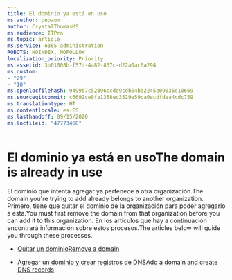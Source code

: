 ```yaml
---
title: El dominio ya está en uso
ms.author: pebaum
author: CrystalThomasMS
ms.audience: ITPro
ms.topic: article
ms.service: o365-administration
ROBOTS: NOINDEX, NOFOLLOW
localization_priority: Priority
ms.assetid: 3b01008b-f57d-4a82-837c-d22a0ac6a294
ms.custom:
- "29"
- "10"
ms.openlocfilehash: 9499b7c52396ccdd9cdb04bd2245b09036e10669
ms.sourcegitcommit: c6692ce0fa1358ec3529e59ca0ecdfdea4cdc759
ms.translationtype: HT
ms.contentlocale: es-ES
ms.lasthandoff: 09/15/2020
ms.locfileid: "47773468"
---
```

# <a name="the-domain-is-already-in-use"></a><span data-ttu-id="af227-102">El dominio ya está en uso</span><span class="sxs-lookup"><span data-stu-id="af227-102">The domain is already in use</span></span>

<span data-ttu-id="af227-103">El dominio que intenta agregar ya pertenece a otra organización.</span><span class="sxs-lookup"><span data-stu-id="af227-103">The domain you're trying to add already belongs to another organization.</span></span> <span data-ttu-id="af227-104">Primero, tiene que quitar el dominio de la organización para poder agregarlo a esta.</span><span class="sxs-lookup"><span data-stu-id="af227-104">You must first remove the domain from that organization before you can add it to this organization.</span></span> <span data-ttu-id="af227-105">En los artículos que hay a continuación encontrará información sobre estos procesos.</span><span class="sxs-lookup"><span data-stu-id="af227-105">The articles below will guide you through these processes.</span></span>
  
- [<span data-ttu-id="af227-106">Quitar un dominio</span><span class="sxs-lookup"><span data-stu-id="af227-106">Remove a domain</span></span>](https://docs.microsoft.com/microsoft-365/admin/get-help-with-domains/remove-a-domain)

- [<span data-ttu-id="af227-107">Agregar un dominio y crear registros de DNS</span><span class="sxs-lookup"><span data-stu-id="af227-107">Add a domain and create DNS records</span></span>](https://docs.microsoft.com/microsoft-365/admin/get-help-with-domains/create-dns-records-at-any-dns-hosting-provider)
